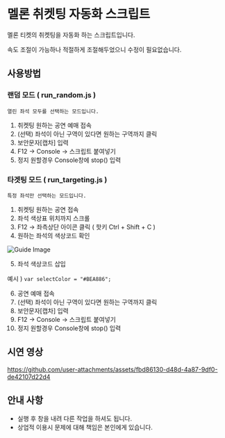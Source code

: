 # 멜론 취켓팅 자동화 스크립트

멜론 티켓의 취켓팅을 자동화 하는 스크립트입니다.

속도 조절이 가능하나 적절하게 조절해두었으니 수정이 필요없습니다.

## 사용방법
### 랜덤 모드 ( run_random.js )
``` 열린 좌석 모두를 선택하는 모드입니다. ```
1. 취켓팅 원하는 공연 예매 접속
2. (선택) 좌석이 아닌 구역이 있다면 원하는 구역까지 클릭
3. 보안문자[캡차] 입력
4. F12 -> Console -> 스크립트 붙여넣기
5. 정지 원할경우 Console창에 stop() 입력

### 타겟팅 모드 ( run_targeting.js )
``` 특정 좌석만 선택하는 모드입니다. ```
1. 취켓팅 원하는 공연 접속
2. 좌석 색상표 위치까지 스크롤
3. F12 -> 좌측상단 아이콘 클릭 ( 핫키 Ctrl + Shift + C )
4. 원하는 좌석의 색상코드 확인

![Guide Image](https://github.com/KnifeLemon/melon-cancel-ticketing-auto/blob/master/guide1.png?raw=true "Guide Image")

5. 좌석 색상코드 삽입

예시 ) ``` var selectColor = "#BEA886"; ```

6. 공연 예매 접속
7. (선택) 좌석이 아닌 구역이 있다면 원하는 구역까지 클릭
8. 보안문자[캡차] 입력
9. F12 -> Console -> 스크립트 붙여넣기
10. 정지 원할경우 Console창에 stop() 입력

## 시연 영상
https://github.com/user-attachments/assets/fbd86130-d48d-4a87-9df0-de42107d22d4

## 안내 사항
- 실행 후 창을 내려 다른 작업을 하셔도 됩니다.
- 상업적 이용시 문제에 대해 책임은 본인에게 있습니다.
